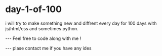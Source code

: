 # day-1-of-100
i will try to make something new and diffrent every day for 100 days with js/html/css and sometimes python. 

--- Feel free to code along with me ! 

--- plase contact me if you have any ides  
